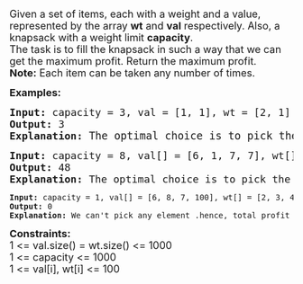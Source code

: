 <div class="problems_problem_content__Xm_eO"><p><span style="font-size: 18px;">Given a set of items, each with a weight and a value, represented by the array <strong>wt</strong> and&nbsp;<strong>val</strong> respectively. Also, a knapsack with a weight limit <strong>capacity</strong>.<br>The task is to fill the knapsack in such a way that we can get the maximum profit. Return the maximum profit.<br><strong>Note:</strong> Each item can be taken any number of times.</span></p>
<p><strong><span style="font-size: 18px;">Examples:</span></strong></p>
<pre><span style="font-size: 18px;"><strong>Input:</strong> capacity = 3, val = [1, 1], wt = [2, 1]
<strong>Output:</strong> 3
<strong>Explanation: </strong></span><span style="font-size: 14pt;">The optimal choice is to pick the 2nd element 3 times.
</span></pre>
<pre><span style="font-size: 18px;"><strong>Input: </strong>capacity = 8, val[] = [6, 1, 7, 7], wt[] = [1, 3, 4, 5]
<strong>Output:</strong> 48
<strong>Explanation: </strong>The optimal choice is to pick the 1st element 8 times.<br></span></pre>
<pre><span><strong>Input: </strong>capacity = 1, val[] = [6, 8, 7, 100], wt[] = [2, 3, 4, 5]
<strong>Output:</strong> 0
<strong>Explanation: </strong>We can't pick any element .hence, total profit is 0.</span></pre>
<p><span style="font-size: 18px;"><strong>Constraints:</strong><br>1 &lt;= val.size() = wt.size() &lt;= 1000<br>1 &lt;= capacity &lt;= 1000<br>1 &lt;= val[i], wt[i] &lt;= 100</span></p></div>
